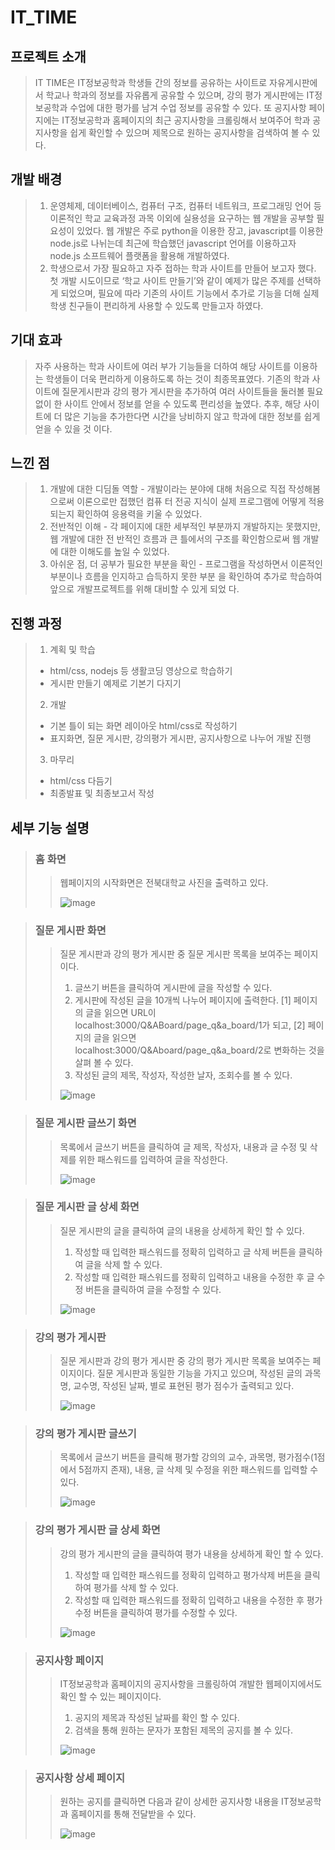 # IT_TIME

## 프로젝트 소개
> IT TIME은 IT정보공학과 학생들 간의 정보를 공유하는 사이트로 자유게시판에서 학교나 학과의 정보를 자유롭게 공유할 수 있으며, 강의 평가 게시판에는 IT정보공학과 수업에 대한 평가를 남겨 수업 정보를 공유할 수 있다. 또 공지사항 페이지에는 IT정보공학과 홈페이지의 최근 공지사항을 크롤링해서 보여주어 학과 공지사항을 쉽게 확인할 수 있으며 제목으로 원하는 공지사항을 검색하여 볼 수 있다. 

## 개발 배경
> 1. 운영체제, 데이터베이스, 컴퓨터 구조, 컴퓨터 네트워크, 프로그래밍 언어 등 이론적인 학교 교육과정 과목 이외에 실용성을 요구하는 웹 개발을 공부할 필요성이 있었다. 웹 개발은 주로 python을 이용한 장고, javascript를 이용한 node.js로 나뉘는데 최근에 학습했던 javascript 언어를 이용하고자 node.js 소프트웨어 플랫폼을 활용해 개발하였다.
> 2. 학생으로서 가장 필요하고 자주 접하는 학과 사이트를 만들어 보고자 했다. 첫 개발 시도이므로 ‘학교 사이트 만들기’와 같이 예제가 많은 주제를 선택하게 되었으며, 필요에 따라 기존의 사이트 기능에서 추가로 기능을 더해 실제 학생 친구들이 편리하게 사용할 수 있도록 만들고자 하였다.   

## 기대 효과
> 자주 사용하는 학과 사이트에 여러 부가 기능들을 더하여 해당 사이트를 이용하는 학생들이 더욱 편리하게 이용하도록 하는 것이 최종목표였다. 
 기존의 학과 사이트에 질문게시판과 강의 평가 게시판을 추가하여 여러 사이트들을 둘러볼 필요 없이 한 사이트 안에서 정보를 얻을 수 있도록 편리성을 높였다. 
 추후, 해당 사이트에 더 많은 기능을 추가한다면 시간을 낭비하지 않고 학과에 대한 정보를 쉽게 얻을 수 있을 것 이다. 
 
## 느낀 점 
> 1. 개발에 대한 디딤돌 역할 
    - 개발이라는 분야에 대해 처음으로 직접 작성해봄으로써 이론으로만 접했던 컴퓨
      터 전공 지식이 실제 프로그램에 어떻게 적용되는지 확인하여 응용력을 키울 수 
      있었다.
> 2. 전반적인 이해
    - 각 페이지에 대한 세부적인 부분까지 개발하지는 못했지만, 웹 개발에 대한 전
      반적인 흐름과 큰 틀에서의 구조를 확인함으로써 웹 개발에 대한 이해도를 높일 
      수 있었다. 
> 3. 아쉬운 점, 더 공부가 필요한 부분을 확인 
    - 프로그램을 작성하면서 이론적인 부분이나 흐름을 인지하고 습득하지 못한 부분
      을 확인하여 추가로 학습하여 앞으로 개발프로젝트를 위해 대비할 수 있게 되었
      다.
      
## 진행 과정
> 1) 계획 및 학습
>   - html/css, nodejs 등 생활코딩 영상으로 학습하기
>   - 게시판 만들기 예제로 기본기 다지기
> 2) 개발
>   - 기본 틀이 되는 화면 레이아웃 html/css로 작성하기
>   - 표지화면, 질문 게시판, 강의평가 게시판, 공지사항으로 나누어 개발 진행
> 3) 마무리
>   - html/css 다듬기
>   - 최종발표 및 최종보고서 작성  
 
## 세부 기능 설명
> ### 홈 화면 
>> 웹페이지의 시작화면은 전북대학교 사진을 출력하고 있다. 
>>
>> ![image](https://user-images.githubusercontent.com/60471550/105709652-5c49ca80-5f59-11eb-9d7f-070157565e83.png)

> ### 질문 게시판 화면
>> 질문 게시판과 강의 평가 게시판 중 질문 게시판 목록을 보여주는 페이지이다. 
>> 1) 글쓰기 버튼을 클릭하여 게시판에 글을 작성할 수 있다. 
>> 2) 게시판에 작성된 글을 10개씩 나누어 페이지에 출력한다. [1] 페이지의 글을 읽으면 URL이 localhost:3000/Q&ABoard/page_q&a_board/1가 되고, [2] 페이지의 글을 읽으면 localhost:3000/Q&Aboard/page_q&a_board/2로 변화하는 것을 살펴 볼 수 있다. 
>> 3) 작성된 글의 제목, 작성자, 작성한 날자, 조회수를 볼 수 있다.
>>
>> ![image](https://user-images.githubusercontent.com/60471550/105709870-a632b080-5f59-11eb-9afb-602397330d0b.png)

> ### 질문 게시판 글쓰기 화면
>> 목록에서 글쓰기 버튼을 클릭하여 글 제목, 작성자, 내용과 글 수정 및 삭제를 위한 패스워드를 입력하여 글을 작성한다. 
>>
>> ![image](https://user-images.githubusercontent.com/60471550/105710048-e8f48880-5f59-11eb-81d6-76f444f32f33.png)


> ### 질문 게시판 글 상세 화면
>> 질문 게시판의 글을 클릭하여 글의 내용을 상세하게 확인 할 수 있다. 
>> 1) 작성할 때 입력한 패스워드를 정확히 입력하고 글 삭제 버튼을 클릭하여 글을 삭제 할 수 있다.
>> 2) 작성할 때 입력한 패스워드를 정확히 입력하고 내용을 수정한 후 글 수정 버튼을 클릭하여 글을 수정할 수 있다. 
>>
>> ![image](https://user-images.githubusercontent.com/60471550/105710082-f7db3b00-5f59-11eb-85d1-869d1521fd40.png)

> ### 강의 평가 게시판
>> 질문 게시판과 강의 평가 게시판 중 강의 평가 게시판 목록을 보여주는 페이지이다. 질문 게시판과 동일한 기능을 가지고 있으며, 작성된 글의 과목명, 교수명, 작성된 날짜, 별로 표현된 평가 점수가 출력되고 있다. 
>>
>> ![image](https://user-images.githubusercontent.com/60471550/105710227-26591600-5f5a-11eb-9c10-fb34848ce1eb.png)

> ### 강의 평가 게시판 글쓰기
>> 목록에서 글쓰기 버튼을 클릭해 평가할 강의의 교수, 과목명, 평가점수(1점에서 5점까지 존재), 내용, 글 삭제 및 수정을 위한 패스워드를 입력할 수 있다.
>>
>> ![image](https://user-images.githubusercontent.com/60471550/105710343-51dc0080-5f5a-11eb-85a3-7201728328e7.png)

> ### 강의 평가 게시판 글 상세 화면
>> 강의 평가 게시판의 글을 클릭하여 평가 내용을 상세하게 확인 할 수 있다. 
>> 1) 작성할 때 입력한 패스워드를 정확히 입력하고 평가삭제 버튼을 클릭하여 평가를 삭제 할 수 있다.
>> 2) 작성할 때 입력한 패스워드를 정확히 입력하고 내용을 수정한 후 평가수정 버튼을 클릭하여 평가를 수정할 수 있다. 
>>
>> ![image](https://user-images.githubusercontent.com/60471550/105710507-910a5180-5f5a-11eb-8b21-16228d9666d1.png)

> ### 공지사항 페이지
>> IT정보공학과 홈페이지의 공지사항을 크롤링하여 개발한 웹페이지에서도 확인 할 수 있는 페이지이다.
>> 1) 공지의 제목과 작성된 날짜를 확인 할 수 있다. 
>> 2) 검색을 통해 원하는 문자가 포함된 제목의 공지를 볼 수 있다. 
>>
>> ![image](https://user-images.githubusercontent.com/60471550/105710625-b39c6a80-5f5a-11eb-83dd-9df2877a2f45.png)

> ### 공지사항 상세 페이지
>> 원하는 공지를 클릭하면 다음과 같이 상세한 공지사항 내용을 IT정보공학과 홈페이지를 통해 전달받을 수 있다. 
>>
>> ![image](https://user-images.githubusercontent.com/60471550/105710690-cc0c8500-5f5a-11eb-883f-e25d588a2eb1.png)




